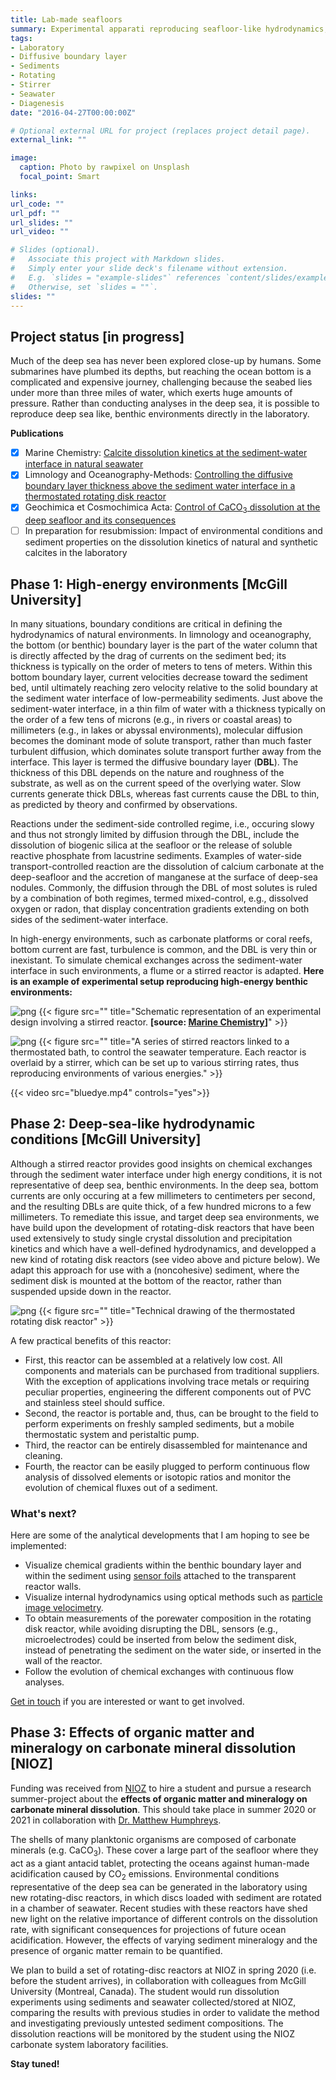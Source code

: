```yaml
---
title: Lab-made seafloors
summary: Experimental apparati reproducing seafloor-like hydrodynamics, to study early diagenesis in all kind of benthic environments, directly from the lab.
tags:
- Laboratory
- Diffusive boundary layer
- Sediments
- Rotating
- Stirrer
- Seawater
- Diagenesis
date: "2016-04-27T00:00:00Z"

# Optional external URL for project (replaces project detail page).
external_link: ""

image:
  caption: Photo by rawpixel on Unsplash
  focal_point: Smart

links:
url_code: ""
url_pdf: ""
url_slides: ""
url_video: ""

# Slides (optional).
#   Associate this project with Markdown slides.
#   Simply enter your slide deck's filename without extension.
#   E.g. `slides = "example-slides"` references `content/slides/example-slides.md`.
#   Otherwise, set `slides = ""`.
slides: ""
---
```


## Project status [**in progress**]

Much of the deep sea has never been explored close-up by humans. Some submarines have plumbed its depths, but reaching the ocean bottom is a complicated and expensive journey, challenging because the seabed lies under more than three miles of water, which exerts huge amounts of pressure. Rather than conducting analyses in the deep sea, it is possible to reproduce deep sea like, benthic environments directly in the laboratory.

**Publications**
- [x] Marine Chemistry: [Calcite dissolution kinetics at the sediment-water interface in natural seawater](https://osulpis.xyz/publication/journal-article/mc2017/)
- [x] Limnology and Oceanography-Methods: [Controlling the diffusive boundary layer thickness above the sediment water interface in a thermostated rotating disk reactor](https://osulpis.xyz/publication/journal-article/lom2019/)
- [x] Geochimica et Cosmochimica Acta: [Control of CaCO<sub>3</sub> dissolution at the deep seafloor and its consequences](https://osulpis.xyz/publication/journal-article/gca2020/)
- [ ] In preparation for resubmission: Impact of environmental conditions and sediment properties on the dissolution kinetics of natural and synthetic calcites in the laboratory

## **Phase 1**: High-energy environments [McGill University]

In many situations, boundary conditions are critical in defining the hydrodynamics of natural environments. In limnology and oceanography, the bottom (or benthic) boundary layer is the part of the water column that is directly affected by the drag of currents on the sediment bed; its thickness is typically on the order of meters to tens of meters. Within this bottom boundary layer, current velocities decrease toward the sediment bed, until ultimately reaching zero velocity relative to the solid boundary at the sediment water interface of low-permeability sediments. Just above the sediment-water interface, in a thin film of water with a thickness typically on the order of a few tens of microns (e.g., in rivers or coastal areas) to millimeters (e.g., in lakes or abyssal environments), molecular diffusion becomes the dominant mode of solute transport, rather than much faster turbulent diffusion, which dominates solute transport further away from the interface. This layer is termed the diffusive boundary layer (**DBL**). The thickness of this DBL depends on the nature and roughness of the substrate, as well as on the current speed of the overlying water. Slow currents generate thick DBLs, whereas fast currents cause the DBL to thin, as predicted by theory and confirmed by observations.

Reactions under the sediment-side controlled regime, i.e., occuring slowy and thus not strongly limited by diffusion through the DBL, include the dissolution of biogenic silica at the seafloor or the release of soluble reactive phosphate from lacustrine sediments. Examples of water-side transport-controlled reaction are the dissolution of calcium carbonate at the deep-seafloor and the accretion of manganese at the surface of deep-sea nodules. Commonly, the diffusion through the DBL of most solutes is ruled by a combination of both regimes, termed mixed-control, e.g., dissolved oxygen or radon, that display concentration gradients extending on both sides of the sediment-water interface.

In high-energy environments, such as carbonate platforms or coral reefs, bottom current are fast, turbulence is common, and the DBL is very thin or inexistant. To simulate chemical exchanges across the sediment-water interface in such environments, a flume or a stirred reactor is adapted. **Here is an example of experimental setup reproducing high-energy benthic environments:**

![png](./diagram1.png)
{{< figure src="" title="Schematic representation of an experimental design involving a stirred reactor. **[source: [Marine Chemistry](https://www.sciencedirect.com/science/article/pii/S0304420316301918?via%3Dihub)]**" >}}

![png](./stirredreactors.png)
{{< figure src="" title="A series of stirred reactors linked to a thermostated bath, to control the seawater temperature. Each reactor is overlaid by a stirrer, which can be set up to various stirring rates, thus reproducing environments of various energies." >}}

{{< video src="bluedye.mp4" controls="yes">}}

## **Phase 2**: Deep-sea-like hydrodynamic conditions [McGill University]

Although a stirred reactor provides good insights on chemical exchanges through the sediment water interface under high energy conditions, it is not representative of deep sea, benthic environments. In the deep sea, bottom currents are only occuring at a few millimeters to centimeters per second, and the resulting DBLs are quite thick, of a few hundred microns to a few millimeters. To remediate this issue, and target deep sea environments, we have build upon the development of rotating-disk reactors that have been used extensively to study single crystal dissolution and precipitation kinetics and which have a well-defined hydrodynamics, and developped a new kind of rotating disk reactors (see video above and picture below). We adapt this approach for use with a (noncohesive) sediment, where the sediment disk is mounted at the bottom of the reactor, rather than suspended upside down in the reactor.

![png](./diagram2.png)
{{< figure src="" title="Technical drawing of the thermostated rotating disk reactor" >}}

A few practical benefits of this reactor: 
- First, this reactor can be assembled at a relatively low cost. All components and materials can be purchased from traditional suppliers. With the exception of applications involving trace metals or requiring peculiar properties, engineering the different components out of PVC and stainless steel should suffice. 
- Second, the reactor is portable and, thus, can be brought to the field to perform experiments on freshly sampled sediments, but a mobile thermostatic system and peristaltic pump.
- Third, the reactor can be entirely disassembled for maintenance and cleaning.
- Fourth, the reactor can be easily plugged to perform continuous flow analysis of dissolved elements or isotopic ratios and monitor the evolution of chemical fluxes out of a sediment.

### **What's next?**

Here are some of the analytical developments that I am hoping to see be implemented:
- Visualize chemical gradients within the benthic boundary layer and within the sediment using [sensor foils](https://www.presens.de/products/detail/co2-sensor-foil-sf-cd1r) attached to the transparent reactor walls.
- Visualize internal hydrodynamics using optical methods such as [particle image velocimetry](https://www.dantecdynamics.com/solutions-applications/solutions/fluid-mechanics/particle-image-velocimetry-piv/).
- To obtain measurements of the porewater composition in the rotating disk reactor, while avoiding disrupting the DBL, sensors (e.g., microelectrodes) could be inserted from below the sediment disk, instead of penetrating the sediment on the water side, or inserted in the wall of the reactor.
- Follow the evolution of chemical exchanges with continuous flow analyses.

[Get in touch](https://osulpis.xyz/#contact) if you are interested or want to get involved.

## **Phase 3**: Effects of organic matter and mineralogy on carbonate mineral dissolution [NIOZ]

Funding was received from [NIOZ](https://www.nioz.nl/en/education/uu-nioz-student-work-experience-1) to hire a student and pursue a research summer-project about the **effects of organic matter and mineralogy on carbonate mineral dissolution**. This should take place in summer 2020 or 2021 in collaboration with [Dr. Matthew Humphreys](https://mvdh.xyz/).

The shells of many planktonic organisms are composed of carbonate minerals (e.g. CaCO<sub>3</sub>). These cover a large part of the seafloor where they act as a giant antacid tablet, protecting the oceans against human-made acidification caused by CO<sub>2</sub> emissions. Environmental conditions representative of the deep sea can be generated in the laboratory using new rotating-disc reactors, in which discs loaded with sediment are rotated in a chamber of seawater. Recent studies with these reactors have shed new light on the relative importance of different controls on the dissolution rate, with significant consequences for projections of future ocean acidification. However, the effects of varying sediment mineralogy and the presence of organic matter remain to be quantified.

We plan to build a set of rotating-disc reactors at NIOZ in spring 2020 (i.e. before the student arrives), in collaboration with colleagues from McGill University (Montreal, Canada). The student would run dissolution experiments using sediments and seawater collected/stored at NIOZ, comparing the results with previous studies in order to validate the method and investigating previously untested sediment compositions. The dissolution reactions will be monitored by the student using the NIOZ carbonate system laboratory facilities.

**Stay tuned!**
